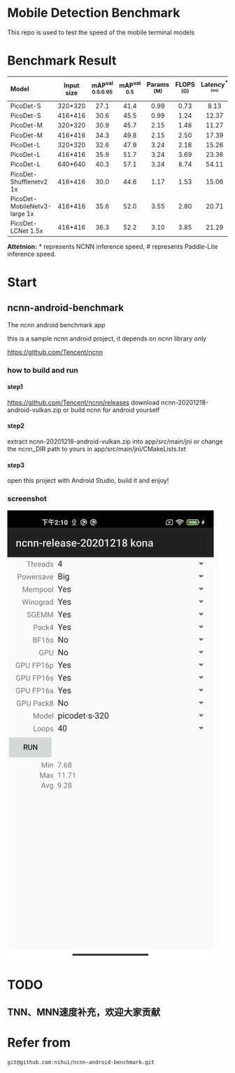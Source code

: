 # Mobile Detection Benchmark
This repo is used to test the speed of the mobile terminal models

# Benchmark Result
| Model                        | Input size | mAP<sup>val<br>0.5:0.95 | mAP<sup>val<br>0.5 | Params<br><sup>(M) | FLOPS<br><sup>(G) | Latency<sup>*<sup><br><sup>(ms) | Latency<sup>#<sup><br><sup>(ms) |
| :--------------------------- | :--------: | :---------------------: | :----------------: | :----------------: | :---------------: | :-----------------------------: | :-----------------------------: |
| PicoDet-S                    |  320*320   |          27.1           |        41.4        |        0.99        |       0.73        |              8.13               |            **6.65**             |
| PicoDet-S                    |  416*416   |          30.6           |        45.5        |        0.99        |       1.24        |              12.37              |            **9.82**             |
| PicoDet-M                    |  320*320   |          30.9           |        45.7        |        2.15        |       1.48        |              11.27              |            **9.61**             |
| PicoDet-M                    |  416*416   |          34.3           |        49.8        |        2.15        |       2.50        |              17.39              |            **15.88**            |
| PicoDet-L                    |  320*320   |          32.6           |        47.9        |        3.24        |       2.18        |              15.26              |            **13.42**            |
| PicoDet-L                    |  416*416   |          35.9           |        51.7        |        3.24        |       3.69        |              23.36              |            **21.85**            |
| PicoDet-L                    |  640*640   |          40.3           |        57.1        |        3.24        |       8.74        |              54.11              |            **50.55**            |
| PicoDet-Shufflenetv2 1x      |  416*416   |          30.0           |        44.6        |        1.17        |       1.53        |              15.06              |            **10.63**            |
| PicoDet-MobileNetv3-large 1x |  416*416   |          35.6           |        52.0        |        3.55        |       2.80        |              20.71              |            **17.88**            |
| PicoDet-LCNet 1.5x           |  416*416   |          36.3           |        52.2        |        3.10        |       3.85        |              21.29              |            **20.8**             |

**Attetnion:** * represents NCNN inference speed, # represents Paddle-Lite inference speed.

# Start

## ncnn-android-benchmark

The ncnn android benchmark app

this is a sample ncnn android project, it depends on ncnn library only

https://github.com/Tencent/ncnn

### how to build and run
#### step1
https://github.com/Tencent/ncnn/releases
download ncnn-20201218-android-vulkan.zip or build ncnn for android yourself

#### step2
extract ncnn-20201218-android-vulkan.zip into app/src/main/jni or change the ncnn_DIR path to yours in app/src/main/jni/CMakeLists.txt

#### step3
open this project with Android Studio, build it and enjoy!

### screenshot
![](screenshot.jpg)

# TODO
## TNN、MNN速度补充，欢迎大家贡献

# Refer from
```
git@github.com:nihui/ncnn-android-benchmark.git
```
